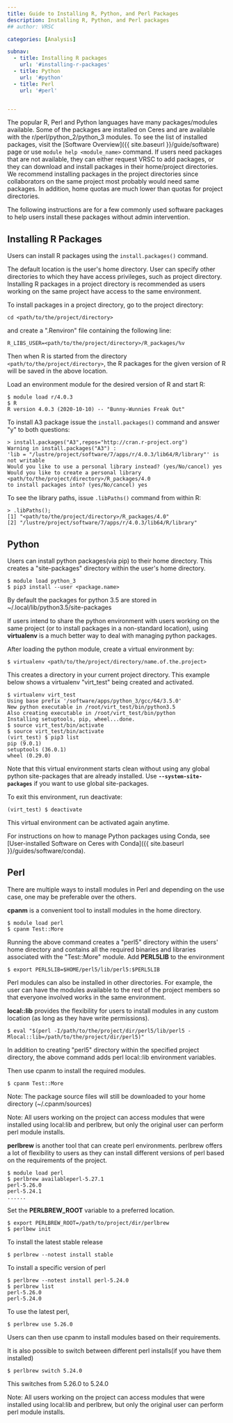 ```yaml
---
title: Guide to Installing R, Python, and Perl Packages
description: Installing R, Python, and Perl packages
## author: VRSC

categories: [Analysis]

subnav:
  - title: Installing R packages
    url: '#installing-r-packages'
  - title: Python
    url: '#python'
  - title: Perl
    url: '#perl'


---
```


The popular R, Perl and Python languages have many packages/modules available. Some of the packages are installed on Ceres and are available with the r/perl/python_2/python_3 modules. To see the list of installed packages, visit the [Software Overview]({{ site.baseurl }}/guide/software) page or use  `module help <module_name>`  command. If users need packages that are not available, they can either request VRSC to add packages, or they can download and install packages in their home/project directories. We recommend installing packages in the project directories since collaborators on the same project most probably would need same packages. In addition, home quotas are much lower than quotas for project directories.
<!--excerpt-->

The following instructions are for a few commonly used software packages to help users install these packages without admin intervention.

## Installing R Packages

Users can install R packages using the  `install.packages()`  command.

The default location is the user's home directory. User can specify other directories to which they have access privileges, such as project directory. Installing R packages in a project directory is recommended as users working on the same project have access to the same environment.

To install packages in a project directory, go to the project directory:
```
cd <path/to/the/project/directory>
```
and create a ".Renviron" file containing the following line:

`R_LIBS_USER=<path/to/the/project/directory>/R_packages/%v`

Then when R is started from the directory `<path/to/the/project/directory>`, the R packages for the given version of R will be saved in the above location.

Load an environment module for the desired version of R and start R:
```
$ module load r/4.0.3
$ R
R version 4.0.3 (2020-10-10) -- "Bunny-Wunnies Freak Out"
```

To install A3 package issue the  `install.packages()`  command and answer "y" to both questions:
```
> install.packages("A3",repos="http://cran.r-project.org")
Warning in install.packages("A3") :
'lib = "/lustre/project/software/7/apps/r/4.0.3/lib64/R/library"' is not writable
Would you like to use a personal library instead? (yes/No/cancel) yes
Would you like to create a personal library
<path/to/the/project/directory>/R_packages/4.0
to install packages into? (yes/No/cancel) yes
```

To see the library paths, issue  `.libPaths()`  command from within R:
```
> .libPaths();
[1] "<path/to/the/project/directory>/R_packages/4.0"
[2] "/lustre/project/software/7/apps/r/4.0.3/lib64/R/library"
```

## Python

Users can install python packages(via pip) to their home directory. This creates a "site-packages" directory within the user's home directory.
```
$ module load python_3
$ pip3 install --user <package.name>
```

By default the packages for python 3.5 are stored in ~/.local/lib/python3.5/site-packages

If users intend to share the python environment with users working on the same project (or to install packages in a non-standard location), using **virtualenv** is a much better way to deal with managing python packages.

After loading the python module, create a virtual environment by:
```
$ virtualenv <path/to/the/project/directory/name.of.the.project>
```

This creates a directory in your current project directory. This example below shows a virtualenv "virt_test" being created and activated.
```
$ virtualenv virt_test
Using base prefix '/software/apps/python_3/gcc/64/3.5.0'
New python executable in /root/virt_test/bin/python3.5
Also creating executable in /root/virt_test/bin/python
Installing setuptools, pip, wheel...done.
$ source virt_test/bin/activate
$ source virt_test/bin/activate
(virt_test) $ pip3 list
pip (9.0.1)
setuptools (36.0.1)
wheel (0.29.0)
```

Note that this virtual environment starts clean without using any global python site-packages that are already installed. Use  **`--system-site-packages`**  if you want to use global site-packages.

To exit this environment, run deactivate:
```
(virt_test) $ deactivate
```

This virtual environment can be activated again anytime.

For instructions on how to manage Python packages using Conda, see [User-installed Software on Ceres with Conda]({{ site.baseurl }}/guides/software/conda).

## Perl

There are multiple ways to install modules in Perl and depending on the use case, one may be preferable over the others.

**cpanm** is a convenient tool to install modules in the home directory.
```
$ module load perl
$ cpanm Test::More
```

Running the above command creates a "perl5" directory within the users' home directory and contains all the required binaries and libraries associated with the "Test::More" module. Add **PERL5LIB** to the environment
```
$ export PERL5LIB=$HOME/perl5/lib/perl5:$PERL5LIB
```

Perl modules can also be installed in other directories. For example, the user can have the modules available to the rest of the project members so that everyone involved works in the same environment.

**local::lib** provides the flexibility for users to install modules in any custom location (as long as they have write permissions).
```
$ eval "$(perl -I/path/to/the/project/dir/perl5/lib/perl5 -
Mlocal::lib=/path/to/the/project/dir/perl5)"
```

In addition to creating "perl5" directory within the specified project directory, the above
command adds perl local::lib environment variables.

Then use cpanm to install the required modules.
```
$ cpanm Test::More
```

Note: The package source files will still be downloaded to your home directory (~/.cpanm/sources)

Note: All users working on the project can access modules that were installed using local:lib and perlbrew, but only the original user can perform perl module installs.

**perlbrew** is another tool that can create perl environments. perlbrew offers a lot of flexibility to users as they can install different versions of perl based on the requirements of the project.
```
$ module load perl
$ perlbrew availableperl-5.27.1
perl-5.26.0
perl-5.24.1
......
```

Set the **PERLBREW_ROOT** variable to a preferred location.
```
$ export PERLBREW_ROOT=/path/to/project/dir/perlbrew
$ perlbew init
```

To install the latest stable release
```
$ perlbrew --notest install stable
```

To install a specific version of perl
```
$ perlbrew --notest install perl-5.24.0
$ perlbrew list
perl-5.26.0
perl-5.24.0
```

To use the latest perl,
```
$ perlbrew use 5.26.0
```

Users can then use cpanm to install modules based on their requirements.

It is also possible to switch between different perl installs(if you have them installed)
```
$ perlbrew switch 5.24.0
```

This switches from 5.26.0 to 5.24.0

Note: All users working on the project can access modules that were installed using local:lib and perlbrew, but only the original user can perform perl module installs.
